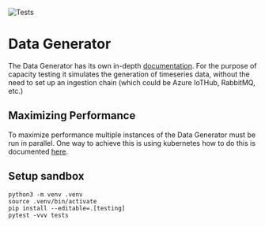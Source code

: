 ![Tests](https://github.com/crate/tsdg/workflows/Tests/badge.svg)

# Data Generator

The Data Generator has its own in-depth [documentation](tsdg/README.md).
For the purpose of capacity testing it simulates the generation of timeseries
data, without the need to set up an ingestion chain (which could be Azure IoTHub, RabbitMQ, etc.)

## Maximizing Performance

To maximize performance multiple instances of the Data Generator must be run in parallel. One way to achieve this is using kubernetes how to do this is documented [here](KUBERNETES.md).

## Setup sandbox
```shell
python3 -m venv .venv
source .venv/bin/activate
pip install --editable=.[testing]
pytest -vvv tests
```
